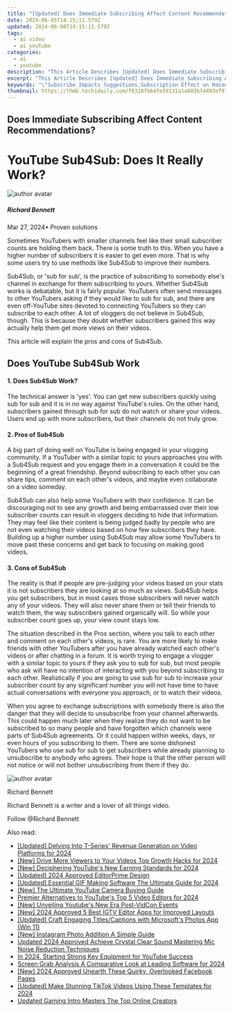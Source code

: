 ```yaml
---
title: "[Updated] Does Immediate Subscribing Affect Content Recommendations for 2024"
date: 2024-06-05T14:15:11.579Z
updated: 2024-06-06T14:15:11.579Z
tags:
  - ai video
  - ai youtube
categories:
  - ai
  - youtube
description: "This Article Describes [Updated] Does Immediate Subscribing Affect Content Recommendations for 2024"
excerpt: "This Article Describes [Updated] Does Immediate Subscribing Affect Content Recommendations for 2024"
keywords: "\"Subscribe Impacts Suggestions,Subscription Effect on Recommends,Quick-Subscribe Influence,Subscribing & Content Suggestion,Immediate Sub Significance,Fast-Subscriber Advantage?,Direct-Signup Impact\""
thumbnail: https://thmb.techidaily.com/f8310fb64fe59131a1a603b74493ef91ec9be3bf91a44a7ee26654a9f6fff3c0.jpg
---
```


## Does Immediate Subscribing Affect Content Recommendations?

# YouTube Sub4Sub: Does It Really Work?

![author avatar](https://images.wondershare.com/filmora/article-images/richard-bennett.jpg)

##### Richard Bennett

 Mar 27, 2024• Proven solutions

 Sometimes YouTubers with smaller channels feel like their small subscriber counts are holding them back. There is some truth to this. When you have a higher number of subscribers it is easier to get even more. That is why some users try to use methods like Sub4Sub to improve their numbers.

 Sub4Sub, or 'sub for sub', is the practice of subscribing to somebody else's channel in exchange for them subscribing to yours. Whether Sub4Sub works is debatable, but it is fairly popular. YouTubers often send messages to other YouTubers asking if they would like to sub for sub, and there are even off-YouTube sites devoted to connecting YouTubers so they can subscribe to each other. A lot of vloggers do not believe in Sub4Sub, though. This is because they doubt whether subscribers gained this way actually help them get more views on their videos.

 This article will explain the pros and cons of Sub4Sub.

## Does YouTube Sub4Sub Work

#### 1\. Does Sub4Sub Work?

 The technical answer is 'yes'. You can get new subscribers quickly using sub for sub and it is in no way against YouTube's rules. On the other hand, subscribers gained through sub for sub do not watch or share your videos. Users end up with more subscribers, but their channels do not truly grow.

#### 2\. Pros of Sub4Sub

 A big part of doing well on YouTube is being engaged in your vlogging community. If a YouTuber with a similar topic to yours approaches you with a Sub4Sub request and you engage them in a conversation it could be the beginning of a great friendship. Beyond subscribing to each other you can share tips, comment on each other's videos, and maybe even collaborate on a video someday.

 Sub4Sub can also help some YouTubers with their confidence. It can be discouraging not to see any growth and being embarrassed over their low subscriber counts can result in vloggers deciding to hide that information. They may feel like their content is being judged badly by people who are not even watching their videos based on how few subscribers they have. Building up a higher number using Sub4Sub may allow some YouTubers to move past these concerns and get back to focusing on making good videos.

#### 3\. Cons of Sub4Sub

 The reality is that if people are pre-judging your videos based on your stats it is not subscribers they are looking at so much as views. Sub4Sub helps you get subscribers, but in most cases those subscribers will never watch any of your videos. They will also never share them or tell their friends to watch them, the way subscribers gained organically will. So while your subscriber count goes up, your view count stays low.

 The situation described in the Pros section, where you talk to each other and comment on each other's videos, is rare. You are more likely to make friends with other YouTubers after you have already watched each other's videos or after chatting in a forum. It is worth trying to engage a vlogger with a similar topic to yours if they ask you to sub for sub, but most people who ask will have no intention of interacting with you beyond subscribing to each other. Realistically if you are going to use sub for sub to increase your subscriber count by any significant number you will not have time to have actual conversations with everyone you approach, or to watch their videos.

 When you agree to exchange subscriptions with somebody there is also the danger that they will decide to unsubscribe from your channel afterwards. This could happen much later when they realize they do not want to be subscribed to so many people and have forgotten which channels were parts of Sub4Sub agreements. Or it could happen within weeks, days, or even hours of you subscribing to them. There are some dishonest YouTubers who use sub for sub to get subscribers while already planning to unsubscribe to anybody who agrees. Their hope is that the other person will not notice or will not bother unsubscribing from them if they do.

![author avatar](https://images.wondershare.com/filmora/article-images/richard-bennett.jpg)

Richard Bennett

Richard Bennett is a writer and a lover of all things video.

Follow @Richard Bennett

<span class="atpl-alsoreadstyle">Also read:</span>
<div><ul>
<li><a href="https://facebook-video-share.techidaily.com/updated-delving-into-t-series-revenue-generation-on-video-platforms-for-2024/"><u>[Updated] Delving Into T-Series' Revenue Generation on Video Platforms for 2024</u></a></li>
<li><a href="https://facebook-video-share.techidaily.com/new-drive-more-viewers-to-your-videos-top-growth-hacks-for-2024/"><u>[New] Drive More Viewers to Your Videos  Top Growth Hacks for 2024</u></a></li>
<li><a href="https://facebook-video-share.techidaily.com/new-deciphering-youtubes-new-earning-standards-for-2024/"><u>[New] Deciphering YouTube's New Earning Standards for 2024</u></a></li>
<li><a href="https://facebook-video-share.techidaily.com/updated-2024-approved-editorprime-design/"><u>[Updated] 2024 Approved  EditorPrime Design</u></a></li>
<li><a href="https://facebook-video-share.techidaily.com/updated-essential-gif-making-software-the-ultimate-guide-for-2024/"><u>[Updated] Essential GIF Making Software  The Ultimate Guide for 2024</u></a></li>
<li><a href="https://facebook-video-share.techidaily.com/new-the-ultimate-youtube-camera-buying-guide/"><u>[New] The Ultimate YouTube Camera Buying Guide</u></a></li>
<li><a href="https://facebook-video-share.techidaily.com/premier-alternatives-to-youtubes-top-5-video-editors-for-2024/"><u>Premier Alternatives to YouTube's Top 5 Video Editors for 2024</u></a></li>
<li><a href="https://facebook-video-share.techidaily.com/new-unveiling-youtubes-new-era-post-vidcon-events/"><u>[New] Unveiling Youtube's New Era  Post-VidCon Events</u></a></li>
<li><a href="https://instagram-videos.techidaily.com/new-2024-approved-5-best-igtv-editor-apps-for-improved-layouts/"><u>[New] 2024 Approved  5 Best IGTV Editor Apps for Improved Layouts</u></a></li>
<li><a href="https://extra-lessons.techidaily.com/updated-craft-engaging-titlescaptions-with-microsofts-photos-app-win-11/"><u>[Updated] Craft Engaging Titles/Captions with Microsoft's Photos App (Win 11)</u></a></li>
<li><a href="https://extra-guidance.techidaily.com/new-instagram-photo-addition-a-simple-guide/"><u>[New] Instagram Photo Addition  A Simple Guide</u></a></li>
<li><a href="https://sound-optimizing.techidaily.com/updated-2024-approved-achieve-crystal-clear-sound-mastering-mic-noise-reduction-techniques/"><u>Updated 2024 Approved Achieve Crystal Clear Sound Mastering Mic Noise Reduction Techniques</u></a></li>
<li><a href="https://youtube-stream.techidaily.com/in-2024-starting-strong-key-equipment-for-youtube-success/"><u>In 2024, Starting Strong  Key Equipment for YouTube Success</u></a></li>
<li><a href="https://video-screen-grab.techidaily.com/screen-grab-analysis-a-comparative-look-at-leading-software-for-2024/"><u>Screen Grab Analysis  A Comparative Look at Leading Software for 2024</u></a></li>
<li><a href="https://facebook-videos.techidaily.com/new-2024-approved-unearth-these-quirky-overlooked-facebook-pages/"><u>[New] 2024 Approved  Unearth These Quirky, Overlooked Facebook Pages</u></a></li>
<li><a href="https://tiktok-video-files.techidaily.com/updated-make-stunning-tiktok-videos-using-these-templates-for-2024/"><u>[Updated] Make Stunning TikTok Videos Using These Templates for 2024</u></a></li>
<li><a href="https://ai-vdieo-software.techidaily.com/updated-gaming-intro-masters-the-top-online-creators/"><u>Updated Gaming Intro Masters The Top Online Creators</u></a></li>
</ul></div>

<ins class="adsbygoogle"
      style="display:block"
      data-ad-client="ca-pub-7571918770474297"
      data-ad-slot="8358498916"
      data-ad-format="auto"
      data-full-width-responsive="true"></ins>